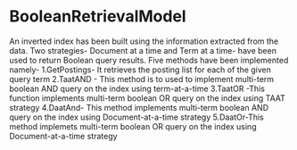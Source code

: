 # BooleanRetrievalModel
 An inverted index has been built using the information extracted from the data. Two strategies- Document at a time and Term at a time- have been used to return Boolean query results. Five methods have been implemented namely-
1.GetPostings- It retrieves the posting list for each of the given query term
2.TaatAND - This method is to used to implement multi-term boolean AND query on the index using term-at-a-time
3.TaatOR -This function implements multi-term boolean OR query on the index using TAAT strategy
4.DaatAnd- This method implements multi-term boolean AND query on the index using Document-at-a-time strategy
5.DaatOr-This method implemets multi-term boolean OR query on the index using Document-at-a-time strategy
